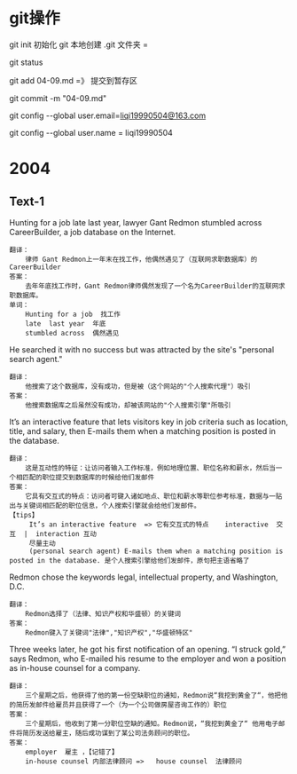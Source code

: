 # git操作

git init  初始化 git  本地创建 .git 文件夹 =

git status  

git add 04-09.md   =》 提交到暂存区

git commit  -m "04-09.md" 

git config --global user.email=liqi19990504@163.com

git config --global user.name = liqi19990504

# 2004

## Text-1

Hunting for a job late last year, lawyer Gant Redmon stumbled across CareerBuilder, a job database on the Internet. 

```
翻译：
	律师 Gant Redmon上一年末在找工作，他偶然遇见了（互联网求职数据库）的CareerBuilder
答案：
	去年年底找工作时，Gant Redmon律师偶然发现了一个名为CareerBuilder的互联网求职数据库。
单词：
	Hunting for a job  找工作
	late  last year  年底
	stumbled across  偶然遇见
```

He searched it with no success but was attracted by the site's "personal search agent."

```
翻译：
	他搜索了这个数据库，没有成功，但是被（这个网站的"个人搜索代理"）吸引
答案：
	他搜索数据库之后虽然没有成功，却被该网站的"个人搜索引擎"所吸引
```

 It’s an interactive feature that lets visitors key in job criteria such as location, title, and salary, then E-mails them when a matching
position is posted in the database. 

```
翻译：
	这是互动性的特征：让访问者输入工作标准，例如地理位置、职位名称和薪水，然后当一个相匹配的职位提交到数据库的时候给他们发邮件
答案：
	它具有交互式的特点：访问者可键入诸如地点、职位和薪水等职位参考标准，数据与一贴出与关键词相匹配的职位信息，个人搜索引擎就会给他们发邮件。
【tips】
	 It’s an interactive feature  => 它有交互式的特点    interactive  交互  |  interaction 互动
	 尽量主动 
	 (personal search agent) E-mails them when a matching position is posted in the database. 是个人搜索引擎给他们发邮件，原句把主语省略了
```

Redmon chose the keywords legal, intellectual property, and Washington, D.C.

```
翻译：
	Redmon选择了（法律、知识产权和华盛顿）的关键词
答案：
	Redmon键入了关键词"法律","知识产权","华盛顿特区"
```

Three weeks later, he got his first notification of an opening. “I struck gold,” says Redmon, who E-mailed his resume to the employer and won a position as in-house counsel for a company.

```
翻译：
	三个星期之后，他获得了他的第一份空缺职位的通知，Redmon说“我挖到黄金了“，他把他的简历发邮件给雇员并且获得了一个（为一个公司做房屋咨询工作的）职位
答案：
	三个星期后，他收到了第一分职位空缺的通知。Redmon说，“我挖到黄金了“ 他用电子邮件将简历发送给雇主，随后成功谋到了某公司法务顾问的职位。
答案：
	employer  雇主 ，【记错了】
	in-house counsel 内部法律顾问 =>   house counsel  法律顾问
```

